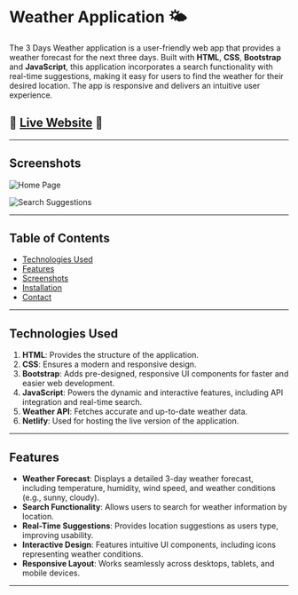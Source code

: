# Weather Application 🌤️

The 3 Days Weather application is a user-friendly web app that provides a weather forecast for the next three days. Built with **HTML**, **CSS**, **Bootstrap** and **JavaScript**, this application incorporates a search functionality with real-time suggestions, making it easy for users to find the weather for their desired location. The app is responsive and delivers an intuitive user experience.

## 🌟 [Live Website](https://3days-weather.netlify.app/) 🌟

---

## Screenshots

![Home Page](screenshots/home-page.png)

![Search Suggestions](screenshots/search-suggestions.png)

---

## Table of Contents

- [Technologies Used](#technologies-used)
- [Features](#features)
- [Screenshots](#screenshots)
- [Installation](#installation)
- [Contact](#contact)

---

## Technologies Used

1. **HTML**: Provides the structure of the application.
2. **CSS**: Ensures a modern and responsive design.
3. **Bootstrap**: Adds pre-designed, responsive UI components for faster and easier web development.
4. **JavaScript**: Powers the dynamic and interactive features, including API integration and real-time search.
5. **Weather API**: Fetches accurate and up-to-date weather data.
6. **Netlify**: Used for hosting the live version of the application.

---

## Features

- **Weather Forecast**: Displays a detailed 3-day weather forecast, including temperature, humidity, wind speed, and weather conditions (e.g., sunny, cloudy).
- **Search Functionality**: Allows users to search for weather information by location.
- **Real-Time Suggestions**: Provides location suggestions as users type, improving usability.
- **Interactive Design**: Features intuitive UI components, including icons representing weather conditions.
- **Responsive Layout**: Works seamlessly across desktops, tablets, and mobile devices.

---


